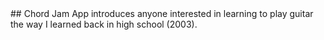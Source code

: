 <snippet>
  <content>
## Chord Jam
App introduces anyone interested in learning to play guitar the way I learned back in high school (2003). 
</content>
</snippet>
